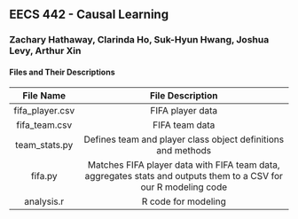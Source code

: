 ## EECS 442 - Causal Learning
### Zachary Hathaway, Clarinda Ho, Suk-Hyun Hwang, Joshua Levy, Arthur Xin

#### Files and Their Descriptions
| File Name | File Description |
|:----------:|:------------------:|
| fifa_player.csv | FIFA player data |
| fifa_team.csv | FIFA team data |
| team_stats.py | Defines team and player class object definitions and methods |
| fifa.py | Matches FIFA player data with FIFA team data, aggregates stats and outputs them to a CSV for our R modeling code |
| analysis.r | R code for modeling |